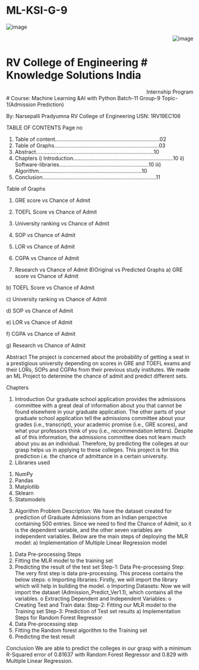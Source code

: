 # ML-KSI-G-9
![image](https://user-images.githubusercontent.com/54210084/133266939-fc9780a4-6753-44c9-905d-5346be19fe73.png) <div style = "text-align: right">![image](https://user-images.githubusercontent.com/54210084/133267049-e87858dd-b9ea-45b2-a2f7-4b4a6764d35c.png)</div>


# RV College of Engineering	                        	# Knowledge Solutions India 

<div style = "text-align: right">  Internship Program </div>
# Course: Machine Learning &AI with Python
Batch-11
Group-9
Topic-1(Admission Prediction)






By: Narsepalli Pradyumna
RV College of Engineering
USN: 1RV19EC106

TABLE OF CONTENTS
Page no
1.	Table of content.……………………………………………………………02
2.	Table of Graphs…………………………………………………...…….…03
3.	Abstract…………………………………………………………………….10
4.	Chapters
i)	Introduction………………………………………………………….10
ii)	Software-libraries……………………………………………………10
iii)	Algorithm……………………………………………………………10
5.	Conclusion………………………………………………………………….11



















Table of Graphs
1)	GRE score vs Chance of Admit

2)	TOEFL Score vs Chance of Admit



3)	University ranking vs Chance of Admit


4)	SOP vs Chance of Admit




5)	LOR vs Chance of Admit

6)	CGPA vs Chance of Admit





7)	Research vs Chance of Admit
8)Original vs Predicted Graphs
a)	GRE score vs Chance of Admit





b)	TOEFL Score vs Chance of Admit

c)	University ranking vs Chance of Admit







d)	SOP vs Chance of Admit
 
e)	LOR vs Chance of Admit
 






f)	CGPA vs Chance of Admit
 
g)	Research vs Chance of Admit

 





Abstract
	The project is concerned about the probability of getting a seat in a prestigious university depending on scores in GRE and TOEFL exams and their LORs, SOPs and CGPAs from their previous study institutes. We made an ML Project to determine the chance of admit and predict different sets.

Chapters
1)	Introduction
Our graduate school application provides the admissions committee with a great deal of information about you that cannot be found elsewhere in your graduate application. The other parts of your graduate school application tell the admissions committee about your grades (i.e., transcript), your academic promise (i.e., GRE scores), and what your professors think of you (i.e., recommendation letters). Despite all of this information, the admissions committee does not learn much about you as an individual. Therefore, by predicting the colleges at our grasp helps us in applying to these colleges.
	This project is for this prediction i.e. the chance of admittance in a certain university. 
2)	Libraries used
1.	NumPy
2.	Pandas
3.	Matplotlib
4.	Sklearn
5.	Statsmodels

3)	Algorithm
Problem Description:
We have the dataset created for prediction of Graduate Admissions from an Indian perspective containing 500 entries.
Since we need to find the Chance of Admit, so it is the dependent variable, and the other seven variables are independent variables. Below are the main steps of deploying the MLR model:
a)	Implementation of Multiple Linear Regression model 
1.	Data Pre-processing Steps
2.	Fitting the MLR model to the training set
3.	Predicting the result of the test set
Step-1: Data Pre-processing Step:
The very first step is data pre-processing. This process contains the below steps:
o	Importing libraries: Firstly, we will import the library which will help in building the model. 
o	Importing Datasets: Now we will import the dataset (Admission_Predict_Ver1.1), which contains all the variables.
o	Extracting Dependent and Independent Variables:
o	Creating Test and Train data:
Step-2: Fitting our MLR model to the Training set
Step-3: Prediction of Test set results
a)	Implementation Steps for Random Forest Regressor
1.	Data Pre-processing step
2.	Fitting the Random forest algorithm to the Training set
3.	Predicting the test result

Conclusion
We are able to predict the colleges in our grasp with a minimum R-Squared error of 0.81637 with Random Forest Regressor and 0.829 with Multiple Linear Regression.

	
